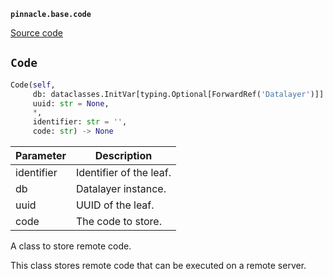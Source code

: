 **`pinnacle.base.code`** 

[Source code](https://github.com/pinnacle/pinnacle/blob/main/pinnacle/base/code.py)

## `Code` 

```python
Code(self,
     db: dataclasses.InitVar[typing.Optional[ForwardRef('Datalayer')]] = None,
     uuid: str = None,
     *,
     identifier: str = '',
     code: str) -> None
```
| Parameter | Description |
|-----------|-------------|
| identifier | Identifier of the leaf. |
| db | Datalayer instance. |
| uuid | UUID of the leaf. |
| code | The code to store. |

A class to store remote code.

This class stores remote code that can be executed on a remote server.

